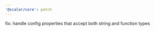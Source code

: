 ```yaml
---
'@scalar/core': patch
---
```


fix: handle config properties that accept both string and function types
